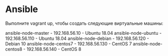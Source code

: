 # Ansible

Выполните vagrant up, чтобы создать следующие виртуальные машины:

ansible-node-master - 192.168.56.10 - Ubuntu 18.04
ansible-node-ubuntu - 192.168.56.110 - Ubuntu 18.04
ansible-node-debian - 192.168.56.120 - Debian 10
ansible-node-centos7 - 192.168.56.130 - CentOS 7
ansible-node-centos8 - 192.168.56.140 - CentOS 8

